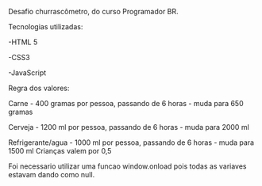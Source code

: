Desafio churrascômetro, do curso Programador BR.

Tecnologias utilizadas:

-HTML 5

-CSS3 

-JavaScript

Regra dos valores:

Carne - 400 gramas por pessoa, passando de 6 horas - muda para 650 gramas

Cerveja - 1200 ml por pessoa, passando de 6 horas - muda para 2000 ml

Refrigerante/agua - 1000 ml por pessoa, passando de 6 horas - muda para 1500 ml
Crianças valem por 0,5


Foi necessario utilizar uma funcao window.onload pois todas as variaves estavam dando como null. 
